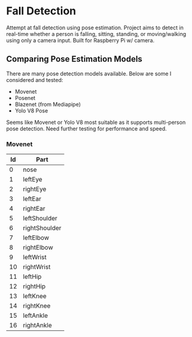 # Fall Detection
Attempt at fall detection using pose estimation. Project aims to detect in real-time whether a person is falling, sitting, standing, or moving/walking using only a camera input. Built for Raspberry Pi w/ camera.

## Comparing Pose Estimation Models
There are many pose detection models available. Below are some I considered and tested:
- Movenet
- Posenet
- Blazenet (from Mediapipe)
- Yolo V8 Pose

Seems like Movenet or Yolo V8 most suitable as it supports multi-person pose detection. Need further testing for performance and speed.

### Movenet

|Id |	Part|
|---|---|
|0|	nose|
|1| 	leftEye
|2| 	rightEye
|3| 	leftEar
|4| 	rightEar
|5| 	leftShoulder
|6| 	rightShoulder
|7| 	leftElbow
|8| 	rightElbow
|9| 	leftWrist
|10| 	rightWrist
|11| 	leftHip
|12| 	rightHip
|13| 	leftKnee
|14| 	rightKnee
|15| 	leftAnkle
|16| 	rightAnkle